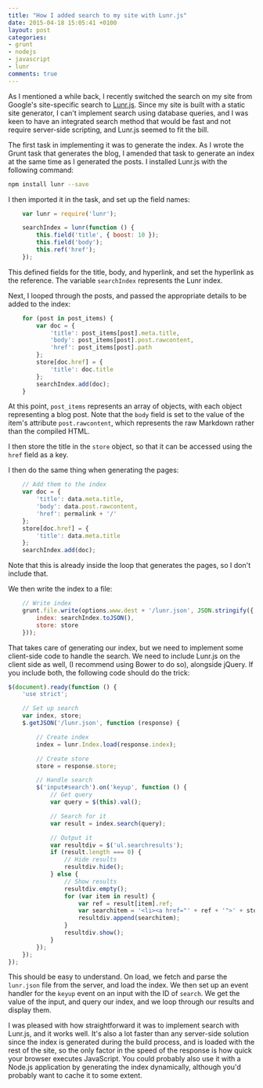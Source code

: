 ```yaml
---
title: "How I added search to my site with Lunr.js"
date: 2015-04-18 15:05:41 +0100
layout: post
categories:
- grunt
- nodejs
- javascript
- lunr
comments: true
---
```


As I mentioned a while back, I recently switched the search on my site from Google's site-specific search to [Lunr.js](http://lunrjs.com/). Since my site is built with a static site generator, I can't implement search using database queries, and I was keen to have an integrated search method that would be fast and not require server-side scripting, and Lunr.js seemed to fit the bill.

The first task in implementing it was to generate the index. As I wrote the Grunt task that generates the blog, I amended that task to generate an index at the same time as I generated the posts. I installed Lunr.js with the following command:

```bash
npm install lunr --save
```

I then imported it in the task, and set up the field names:

```javascript
    var lunr = require('lunr');

    searchIndex = lunr(function () {
        this.field('title', { boost: 10 });
        this.field('body');
        this.ref('href');
    });
```

This defined fields for the title, body, and hyperlink, and set the hyperlink as the reference. The variable `searchIndex` represents the Lunr index.

Next, I looped through the posts, and passed the appropriate details to be added to the index:

```javascript
    for (post in post_items) {
        var doc = {
            'title': post_items[post].meta.title,
            'body': post_items[post].post.rawcontent,
            'href': post_items[post].path
        };
        store[doc.href] = {
            'title': doc.title
        };
        searchIndex.add(doc);
    }
```

At this point, `post_items` represents an array of objects, with each object representing a blog post. Note that the `body` field is set to the value of the item's attribute `post.rawcontent`, which represents the raw Markdown rather than the compiled HTML.

I then store the title in the `store` object, so that it can be accessed using the `href` field as a key.

I then do the same thing when generating the pages:

```javascript
    // Add them to the index
    var doc = {
        'title': data.meta.title,
        'body': data.post.rawcontent,
        'href': permalink + '/'
    };
    store[doc.href] = {
        'title': data.meta.title
    };
    searchIndex.add(doc);
```

Note that this is already inside the loop that generates the pages, so I don't include that.

We then write the index to a file:

```javascript
    // Write index
    grunt.file.write(options.www.dest + '/lunr.json', JSON.stringify({
        index: searchIndex.toJSON(),
        store: store
    }));
```

That takes care of generating our index, but we need to implement some client-side code to handle the search. We need to include Lunr.js on the client side as well, (I recommend using Bower to do so), alongside jQuery. If you include both, the following code should do the trick:

```javascript
$(document).ready(function () {
    'use strict';

    // Set up search
    var index, store;
    $.getJSON('/lunr.json', function (response) {

        // Create index
        index = lunr.Index.load(response.index);

        // Create store
        store = response.store;

        // Handle search
        $('input#search').on('keyup', function () {
            // Get query
            var query = $(this).val();

            // Search for it
            var result = index.search(query);

            // Output it
            var resultdiv = $('ul.searchresults');
            if (result.length === 0) {
                // Hide results
                resultdiv.hide();
            } else {
                // Show results
                resultdiv.empty();
                for (var item in result) {
                    var ref = result[item].ref;
                    var searchitem = '<li><a href="' + ref + '">' + store[ref].title + '</a></li>';
                    resultdiv.append(searchitem);
                }
                resultdiv.show();
            }
        });
    });
}); 
```

This should be easy to understand. On load, we fetch and parse the `lunr.json` file from the server, and load the index. We then set up an event handler for the `keyup` event on an input with the ID of `search`. We get the value of the input, and query our index, and we loop through our results and display them.

I was pleased with how straightforward it was to implement search with Lunr.js, and it works well. It's also a lot faster than any server-side solution since the index is generated during the build process, and is loaded with the rest of the site, so the only factor in the speed of the response is how quick your browser executes JavaScript. You could probably also use it with a Node.js application by generating the index dynamically, although you'd probably want to cache it to some extent.

